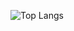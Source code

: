 
![Top Langs](https://github-readme-stats.vercel.app/api/top-langs/?username=luc4s-git&show_icons=true&theme=dark)

